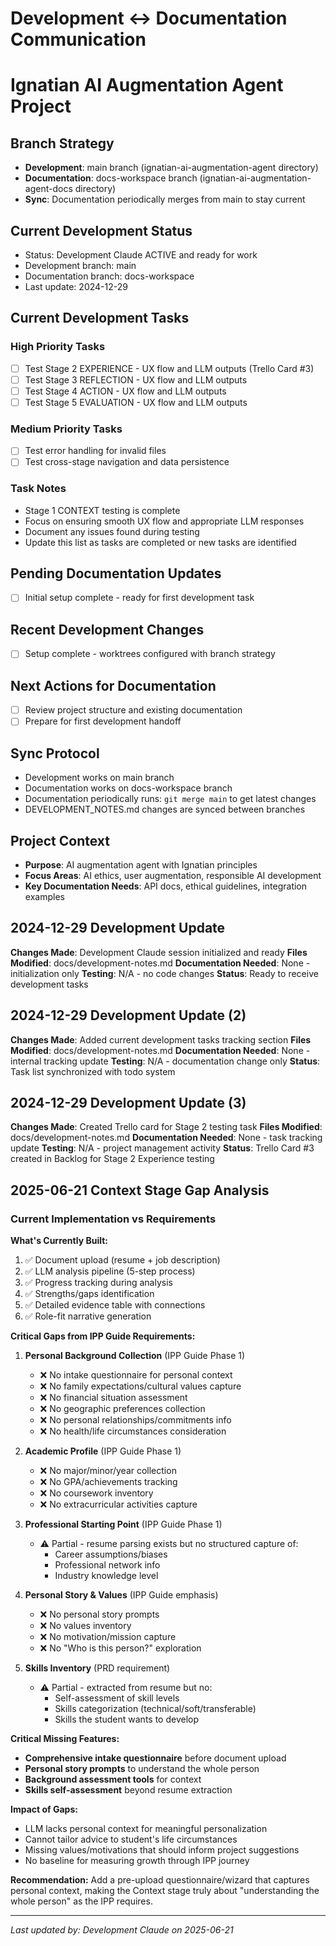 # Development ↔ Documentation Communication
# Ignatian AI Augmentation Agent Project

## Branch Strategy
- **Development**: main branch (ignatian-ai-augmentation-agent directory)
- **Documentation**: docs-workspace branch (ignatian-ai-augmentation-agent-docs directory)
- **Sync**: Documentation periodically merges from main to stay current

## Current Development Status
- Status: Development Claude ACTIVE and ready for work
- Development branch: main
- Documentation branch: docs-workspace
- Last update: 2024-12-29

## Current Development Tasks

### High Priority Tasks
- [ ] Test Stage 2 EXPERIENCE - UX flow and LLM outputs (Trello Card #3)
- [ ] Test Stage 3 REFLECTION - UX flow and LLM outputs
- [ ] Test Stage 4 ACTION - UX flow and LLM outputs
- [ ] Test Stage 5 EVALUATION - UX flow and LLM outputs

### Medium Priority Tasks
- [ ] Test error handling for invalid files
- [ ] Test cross-stage navigation and data persistence

### Task Notes
- Stage 1 CONTEXT testing is complete
- Focus on ensuring smooth UX flow and appropriate LLM responses
- Document any issues found during testing
- Update this list as tasks are completed or new tasks are identified

## Pending Documentation Updates
- [ ] Initial setup complete - ready for first development task

## Recent Development Changes
- [ ] Setup complete - worktrees configured with branch strategy

## Next Actions for Documentation
- [ ] Review project structure and existing documentation
- [ ] Prepare for first development handoff

## Sync Protocol
- Development works on main branch
- Documentation works on docs-workspace branch  
- Documentation periodically runs: `git merge main` to get latest changes
- DEVELOPMENT_NOTES.md changes are synced between branches

## Project Context
- **Purpose**: AI augmentation agent with Ignatian principles
- **Focus Areas**: AI ethics, user augmentation, responsible AI development
- **Key Documentation Needs**: API docs, ethical guidelines, integration examples

## 2024-12-29 Development Update
**Changes Made**: Development Claude session initialized and ready
**Files Modified**: docs/development-notes.md
**Documentation Needed**: None - initialization only
**Testing**: N/A - no code changes
**Status**: Ready to receive development tasks

## 2024-12-29 Development Update (2)
**Changes Made**: Added current development tasks tracking section
**Files Modified**: docs/development-notes.md
**Documentation Needed**: None - internal tracking update
**Testing**: N/A - documentation change only
**Status**: Task list synchronized with todo system

## 2024-12-29 Development Update (3)
**Changes Made**: Created Trello card for Stage 2 testing task
**Files Modified**: docs/development-notes.md
**Documentation Needed**: None - task tracking update
**Testing**: N/A - project management activity
**Status**: Trello Card #3 created in Backlog for Stage 2 Experience testing

## 2025-06-21 Context Stage Gap Analysis

### Current Implementation vs Requirements

**What's Currently Built:**
1. ✅ Document upload (resume + job description)
2. ✅ LLM analysis pipeline (5-step process)
3. ✅ Progress tracking during analysis
4. ✅ Strengths/gaps identification
5. ✅ Detailed evidence table with connections
6. ✅ Role-fit narrative generation

**Critical Gaps from IPP Guide Requirements:**

1. **Personal Background Collection** (IPP Guide Phase 1)
   - ❌ No intake questionnaire for personal context
   - ❌ No family expectations/cultural values capture
   - ❌ No financial situation assessment
   - ❌ No geographic preferences collection
   - ❌ No personal relationships/commitments info
   - ❌ No health/life circumstances consideration

2. **Academic Profile** (IPP Guide Phase 1)
   - ❌ No major/minor/year collection
   - ❌ No GPA/achievements tracking
   - ❌ No coursework inventory
   - ❌ No extracurricular activities capture

3. **Professional Starting Point** (IPP Guide Phase 1)
   - ⚠️ Partial - resume parsing exists but no structured capture of:
     - Career assumptions/biases
     - Professional network info
     - Industry knowledge level

4. **Personal Story & Values** (IPP Guide emphasis)
   - ❌ No personal story prompts
   - ❌ No values inventory
   - ❌ No motivation/mission capture
   - ❌ No "Who is this person?" exploration

5. **Skills Inventory** (PRD requirement)
   - ⚠️ Partial - extracted from resume but no:
     - Self-assessment of skill levels
     - Skills categorization (technical/soft/transferable)
     - Skills the student wants to develop

**Critical Missing Features:**
- **Comprehensive intake questionnaire** before document upload
- **Personal story prompts** to understand the whole person
- **Background assessment tools** for context
- **Skills self-assessment** beyond resume extraction

**Impact of Gaps:**
- LLM lacks personal context for meaningful personalization
- Cannot tailor advice to student's life circumstances
- Missing values/motivations that should inform project suggestions
- No baseline for measuring growth through IPP journey

**Recommendation:**
Add a pre-upload questionnaire/wizard that captures personal context, making the Context stage truly about "understanding the whole person" as the IPP requires.

---
*Last updated by: Development Claude on 2025-06-21*